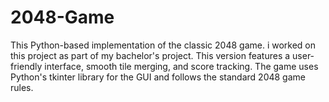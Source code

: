 # 2048-Game
This Python-based implementation of the classic 2048 game. i worked on this project as part of my bachelor's project. This version features a user-friendly interface, smooth tile merging, and score tracking. The game uses Python's tkinter library for the GUI and follows the standard 2048 game rules.
